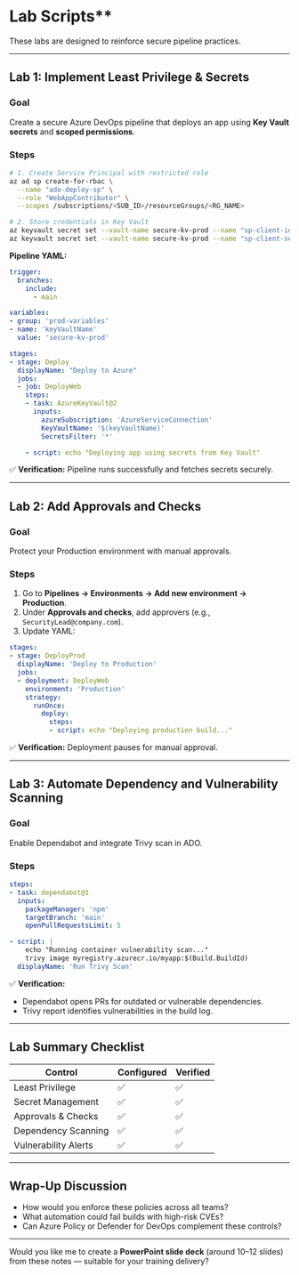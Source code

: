 
# Lab Scripts**

These labs are designed to reinforce secure pipeline practices.

---

## **Lab 1: Implement Least Privilege & Secrets**

### **Goal**

Create a secure Azure DevOps pipeline that deploys an app using **Key Vault secrets** and **scoped permissions**.

### **Steps**

```bash
# 1. Create Service Principal with restricted role
az ad sp create-for-rbac \
  --name "ado-deploy-sp" \
  --role "WebAppContributor" \
  --scopes /subscriptions/<SUB_ID>/resourceGroups/<RG_NAME>

# 2. Store credentials in Key Vault
az keyvault secret set --vault-name secure-kv-prod --name "sp-client-id" --value "<CLIENT_ID>"
az keyvault secret set --vault-name secure-kv-prod --name "sp-client-secret" --value "<CLIENT_SECRET>"
```

**Pipeline YAML:**

```yaml
trigger:
  branches:
    include:
      - main

variables:
- group: 'prod-variables'
- name: 'keyVaultName'
  value: 'secure-kv-prod'

stages:
- stage: Deploy
  displayName: "Deploy to Azure"
  jobs:
  - job: DeployWeb
    steps:
    - task: AzureKeyVault@2
      inputs:
        azureSubscription: 'AzureServiceConnection'
        KeyVaultName: '$(keyVaultName)'
        SecretsFilter: '*'

    - script: echo "Deploying app using secrets from Key Vault"
```

✅ **Verification:** Pipeline runs successfully and fetches secrets securely.

---

## **Lab 2: Add Approvals and Checks**

### **Goal**

Protect your Production environment with manual approvals.

### **Steps**

1. Go to **Pipelines → Environments → Add new environment → Production**.
2. Under **Approvals and checks**, add approvers (e.g., `SecurityLead@company.com`).
3. Update YAML:

```yaml
stages:
- stage: DeployProd
  displayName: 'Deploy to Production'
  jobs:
  - deployment: DeployWeb
    environment: 'Production'
    strategy:
      runOnce:
        deploy:
          steps:
          - script: echo "Deploying production build..."
```

✅ **Verification:** Deployment pauses for manual approval.

---

## **Lab 3: Automate Dependency and Vulnerability Scanning**

### **Goal**

Enable Dependabot and integrate Trivy scan in ADO.

### **Steps**

```yaml
steps:
- task: dependabot@1
  inputs:
    packageManager: 'npm'
    targetBranch: 'main'
    openPullRequestsLimit: 5

- script: |
    echo "Running container vulnerability scan..."
    trivy image myregistry.azurecr.io/myapp:$(Build.BuildId)
  displayName: 'Run Trivy Scan'
```

✅ **Verification:**

* Dependabot opens PRs for outdated or vulnerable dependencies.
* Trivy report identifies vulnerabilities in the build log.

---

## **Lab Summary Checklist**

| Control              | Configured | Verified |
| -------------------- | ---------- | -------- |
| Least Privilege      | ✅          | ✅        |
| Secret Management    | ✅          | ✅        |
| Approvals & Checks   | ✅          | ✅        |
| Dependency Scanning  | ✅          | ✅        |
| Vulnerability Alerts | ✅          | ✅        |

---

## **Wrap-Up Discussion**

* How would you enforce these policies across all teams?
* What automation could fail builds with high-risk CVEs?
* Can Azure Policy or Defender for DevOps complement these controls?

---

Would you like me to create a **PowerPoint slide deck** (around 10–12 slides) from these notes — suitable for your training delivery?
